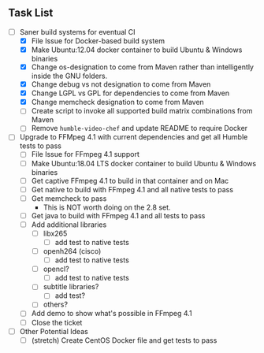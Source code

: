 ## Task List
* [ ] Saner build systems for eventual CI
    * [x] File Issue for Docker-based build system
    * [x] Make Ubuntu:12.04 docker container to build Ubuntu & Windows binaries
    * [x] Change os-designation to come from Maven rather than intelligently inside the GNU folders.
    * [x] Change debug vs not designation to come from Maven
    * [x] Change LGPL vs GPL for dependencies to come from Maven
    * [x] Change memcheck designation to come from Maven
    * [ ] Create script to invoke all supported build matrix combinations from Maven
    * [ ] Remove `humble-video-chef` and update README to require Docker

* [ ] Upgrade to FFMpeg 4.1 with current dependencies and get all Humble tests to pass
    * [ ] File Issue for FFmpeg 4.1 support
    * [ ] Make Ubuntu:18.04 LTS docker container to build Ubuntu & Windows binaries
    * [ ] Get captive FFmpeg 4.1 to build in that container and on Mac
    * [ ] Get native to build with FFmpeg 4.1 and all native tests to pass
    * [ ] Get memcheck to pass
        * This is NOT worth doing on the 2.8 set.
    * [ ] Get java to build with FFmpeg 4.1 and all tests to pass
    * [ ] Add additional libraries
        * [ ] libx265
            * [ ] add test to native tests
        * [ ] openh264 (cisco)
            * [ ] add test to native tests
        * [ ] opencl?
            * [ ] add test to native tests
        * [ ] subtitle libraries?
            * [ ] add test?
        * [ ] others?
    * [ ] Add demo to show what's possible in FFmpeg 4.1
    * [ ] Close the ticket
* [ ] Other Potential Ideas
    * [ ] (stretch) Create CentOS Docker file and get tests to pass

